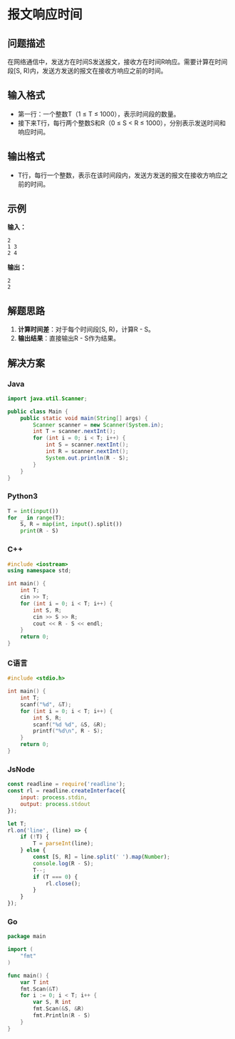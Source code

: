 # 报文响应时间

## 问题描述

在网络通信中，发送方在时间S发送报文，接收方在时间R响应。需要计算在时间段[S, R)内，发送方发送的报文在接收方响应之前的时间。

## 输入格式

- 第一行：一个整数T（1 ≤ T ≤ 1000），表示时间段的数量。
- 接下来T行，每行两个整数S和R（0 ≤ S < R ≤ 1000），分别表示发送时间和响应时间。

## 输出格式

- T行，每行一个整数，表示在该时间段内，发送方发送的报文在接收方响应之前的时间。

## 示例

**输入：**

```
2
1 3
2 4
```

**输出：**

```
2
2
```

## 解题思路

1. **计算时间差**：对于每个时间段[S, R)，计算R - S。
2. **输出结果**：直接输出R - S作为结果。

## 解决方案

### Java

```java
import java.util.Scanner;

public class Main {
    public static void main(String[] args) {
        Scanner scanner = new Scanner(System.in);
        int T = scanner.nextInt();
        for (int i = 0; i < T; i++) {
            int S = scanner.nextInt();
            int R = scanner.nextInt();
            System.out.println(R - S);
        }
    }
}
```

### Python3

```python
T = int(input())
for _ in range(T):
    S, R = map(int, input().split())
    print(R - S)
```

### C++

```cpp
#include <iostream>
using namespace std;

int main() {
    int T;
    cin >> T;
    for (int i = 0; i < T; i++) {
        int S, R;
        cin >> S >> R;
        cout << R - S << endl;
    }
    return 0;
}
```

### C语言

```c
#include <stdio.h>

int main() {
    int T;
    scanf("%d", &T);
    for (int i = 0; i < T; i++) {
        int S, R;
        scanf("%d %d", &S, &R);
        printf("%d\n", R - S);
    }
    return 0;
}
```

### JsNode

```javascript
const readline = require('readline');
const rl = readline.createInterface({
    input: process.stdin,
    output: process.stdout
});

let T;
rl.on('line', (line) => {
    if (!T) {
        T = parseInt(line);
    } else {
        const [S, R] = line.split(' ').map(Number);
        console.log(R - S);
        T--;
        if (T === 0) {
            rl.close();
        }
    }
});
```

### Go

```go
package main

import (
    "fmt"
)

func main() {
    var T int
    fmt.Scan(&T)
    for i := 0; i < T; i++ {
        var S, R int
        fmt.Scan(&S, &R)
        fmt.Println(R - S)
    }
}
```